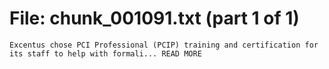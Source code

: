 ﻿# File: chunk_001091.txt (part 1 of 1)
```
Excentus chose PCI Professional (PCIP) training and certification for its staff to help with formali... READ MORE
```

